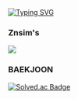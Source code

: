 <div>
<a href="https://git.io/typing-svg">
        <img src="https://readme-typing-svg.demolab.com/?lines=Welcome+to+Znsim+Github;Nice+to+meet+you!!" alt="Typing SVG" />
</a>
</div>

<div>
       <h3>Znsim's</h3>
        <img src="https://github-readme-stats.vercel.app/api/top-langs/?username=Znsim&hide_progress=true"/>
    <!-- 오른쪽: BAEKJOON 뱃지 -->
      <h3>BAEKJOON</h3>
      <a href="https://solved.ac/taldkdus1">
        <img src="http://mazassumnida.wtf/api/generate_badge?boj=taldkdus1" alt="Solved.ac Badge" />
      </a>
</div>



